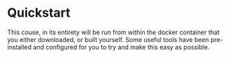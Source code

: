 # Quickstart

This couse, in its entirety will be run from within the docker container that you either downloaded, or built yourself. Some useful tools have been pre-installed and configured for you to try and make this easy as possible.

